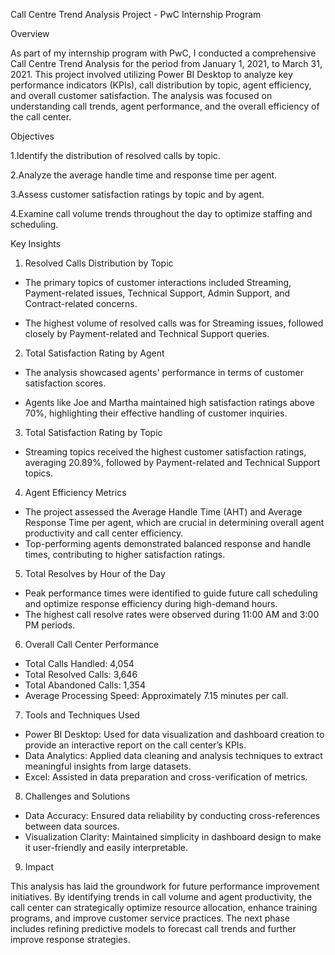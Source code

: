Call Centre Trend Analysis Project - PwC Internship Program

Overview

As part of my internship program with PwC, I conducted a comprehensive Call Centre Trend Analysis for the period from January 1, 2021, to March 31, 2021. This project involved utilizing Power BI Desktop to analyze key performance indicators (KPIs), call distribution by topic, agent efficiency, and overall customer satisfaction. The analysis was focused on understanding call trends, agent performance, and the overall efficiency of the call center.

Objectives

1.Identify the distribution of resolved calls by topic.

2.Analyze the average handle time and response time per agent.

3.Assess customer satisfaction ratings by topic and by agent.

4.Examine call volume trends throughout the day to optimize staffing and scheduling.

Key Insights

1. Resolved Calls Distribution by Topic
   
 - The primary topics of customer interactions included Streaming, Payment-related issues, Technical Support, Admin Support, and Contract-related concerns.
 
 - The highest volume of resolved calls was for Streaming issues, followed closely by Payment-related and Technical Support queries.
 
2. Total Satisfaction Rating by Agent
   
 - The analysis showcased agents' performance in terms of customer satisfaction scores.
 
 - Agents like Joe and Martha maintained high satisfaction ratings above 70%, highlighting their effective handling of customer inquiries.
 
3. Total Satisfaction Rating by Topic
   
 - Streaming topics received the highest customer satisfaction ratings, averaging 20.89%, followed by Payment-related and Technical Support topics.

4. Agent Efficiency Metrics
   
 - The project assessed the Average Handle Time (AHT) and Average Response Time per agent, which are crucial in determining overall agent productivity and call center efficiency.
 - Top-performing agents demonstrated balanced response and handle times, contributing to higher satisfaction ratings.

5. Total Resolves by Hour of the Day
   
 - Peak performance times were identified to guide future call scheduling and optimize response efficiency during high-demand hours.
 - The highest call resolve rates were observed during 11:00 AM and 3:00 PM periods.

6. Overall Call Center Performance
   
 - Total Calls Handled: 4,054
 - Total Resolved Calls: 3,646
 - Total Abandoned Calls: 1,354
 - Average Processing Speed: Approximately 7.15 minutes per call.

7. Tools and Techniques Used
   
 - Power BI Desktop: Used for data visualization and dashboard creation to provide an interactive report on the call center’s KPIs.
 - Data Analytics: Applied data cleaning and analysis techniques to extract meaningful insights from large datasets.
 - Excel: Assisted in data preparation and cross-verification of metrics.

8. Challenges and Solutions
   
 - Data Accuracy: Ensured data reliability by conducting cross-references between data sources.
 - Visualization Clarity: Maintained simplicity in dashboard design to make it user-friendly and easily interpretable.

9. Impact 

This analysis has laid the groundwork for future performance improvement initiatives. By identifying trends in call volume and agent productivity, the call center can strategically optimize resource allocation, enhance training programs, and improve customer service practices. The next phase includes refining predictive models to forecast call trends and further improve response strategies.




